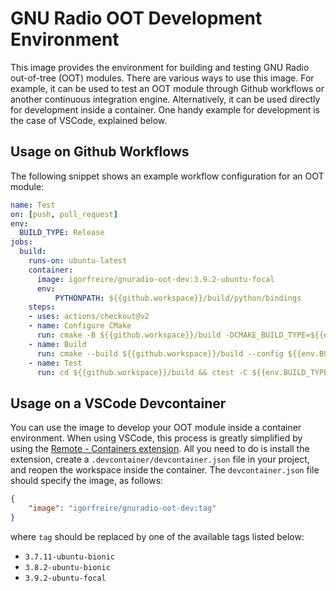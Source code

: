 # GNU Radio OOT Development Environment

This image provides the environment for building and testing GNU Radio
out-of-tree (OOT) modules. There are various ways to use this image. For
example, it can be used to test an OOT module through Github workflows or
another continuous integration engine. Alternatively, it can be used directly
for development inside a container. One handy example for development is the
case of VSCode, explained below.

## Usage on Github Workflows

The following snippet shows an example workflow configuration for an OOT module:

```yml
name: Test
on: [push, pull_request]
env:
  BUILD_TYPE: Release
jobs:
  build:
    runs-on: ubuntu-latest
    container:
      image: igorfreire/gnuradio-oot-dev:3.9.2-ubuntu-focal
      env:
          PYTHONPATH: ${{github.workspace}}/build/python/bindings
    steps:
    - uses: actions/checkout@v2
    - name: Configure CMake
      run: cmake -B ${{github.workspace}}/build -DCMAKE_BUILD_TYPE=${{env.BUILD_TYPE}}
    - name: Build
      run: cmake --build ${{github.workspace}}/build --config ${{env.BUILD_TYPE}}
    - name: Test
      run: cd ${{github.workspace}}/build && ctest -C ${{env.BUILD_TYPE}} -VV
```

## Usage on a VSCode Devcontainer

You can use the image to develop your OOT module inside a container environment.
When using VSCode, this process is greatly simplified by using the [Remote -
Containers extension](https://code.visualstudio.com/docs/remote/containers). All
you need to do is install the extension, create a
`.devcontainer/devcontainer.json` file in your project, and reopen the workspace
inside the container. The `devcontainer.json` file should specify the image, as
follows:

```json
{
    "image": "igorfreire/gnuradio-oot-dev:tag"
}
```

where `tag` should be replaced by one of the available tags listed below:

- `3.7.11-ubuntu-bionic`
- `3.8.2-ubuntu-bionic`
- `3.9.2-ubuntu-focal`